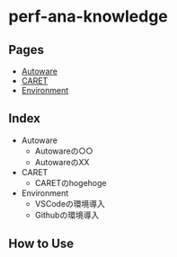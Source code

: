 # perf-ana-knowledge

## Pages

- [Autoware](./Autoware)
- [CARET](./CARET)
- [Environment](./Environment)

## Index
- Autoware
  - Autowareの○○
  - AutowareのXX
- CARET
  - CARETのhogehoge
- Environment
  - VSCodeの環境導入
  - Githubの環境導入

## How to Use
